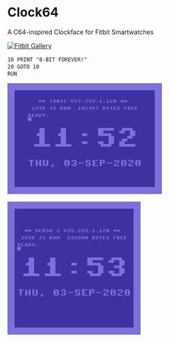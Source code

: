 # Clock64

A C64-inspired Clockface for Fitbit Smartwatches

[![Fitbit Gallery](https://img.shields.io/static/v1?logo=fitbit&label=Fitbit&message=Gallery&color=00B0B9&style=for-the-badge)](https://gallery.fitbit.com/details/13437719-34b4-4305-aec4-fce6b497fcb2)

```
10 PRINT "8-BIT FOREVER!"
20 GOTO 10
RUN
```

![Ionic screenshot](screenshots/ionic-2020-09-03-11-52-14.png)

![Versa 2 screenshot](screenshots/versa2-2020-09-03-11-53-29.png)
